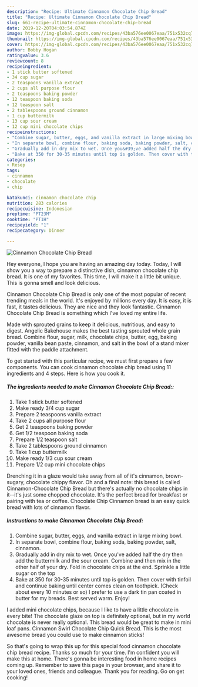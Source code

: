```yaml
---
description: "Recipe: Ultimate Cinnamon Chocolate Chip Bread"
title: "Recipe: Ultimate Cinnamon Chocolate Chip Bread"
slug: 661-recipe-ultimate-cinnamon-chocolate-chip-bread
date: 2019-12-20T04:03:54.874Z
image: https://img-global.cpcdn.com/recipes/43ba576ee0067eaa/751x532cq70/cinnamon-chocolate-chip-bread-recipe-main-photo.jpg
thumbnail: https://img-global.cpcdn.com/recipes/43ba576ee0067eaa/751x532cq70/cinnamon-chocolate-chip-bread-recipe-main-photo.jpg
cover: https://img-global.cpcdn.com/recipes/43ba576ee0067eaa/751x532cq70/cinnamon-chocolate-chip-bread-recipe-main-photo.jpg
author: Bobby Hogan
ratingvalue: 3.6
reviewcount: 8
recipeingredient:
- 1 stick butter softened
- 34 cup sugar
- 2 teaspoons vanilla extract
- 2 cups all purpose flour
- 2 teaspoons baking powder
- 12 teaspoon baking soda
- 12 teaspoon salt
- 2 tablespoons ground cinnamon
- 1 cup buttermilk
- 13 cup sour cream
- 12 cup mini chocolate chips
recipeinstructions:
- "Combine sugar, butter, eggs, and vanilla extract in large mixing bowl."
- "In separate bowl, combine flour, baking soda, baking powder, salt, cinnamon."
- "Gradually add in dry mix to wet. Once you&#39;ve added half the dry then add the buttermilk and the sour cream. Combine and then mix in the other half of your dry. Fold in chocolate chips at the end. Sprinkle a little sugar on the top"
- "Bake at 350 for 30-35 minutes until top is golden. Then cover with tinfoil and continue baking until center comes clean on toothpick. (Check about every 10 minutes or so) I prefer to use a dark tin pan coated in butter for my breads. Best served warm. Enjoy!"
categories:
- Resep
tags:
- cinnamon
- chocolate
- chip

katakunci: cinnamon chocolate chip
nutrition: 283 calories
recipecuisine: Indonesian
preptime: "PT23M"
cooktime: "PT1H"
recipeyield: "1"
recipecategory: Dinner

---
```



![Cinnamon Chocolate Chip Bread](https://img-global.cpcdn.com/recipes/43ba576ee0067eaa/751x532cq70/cinnamon-chocolate-chip-bread-recipe-main-photo.jpg)

Hey everyone, I hope you are having an amazing day today. Today, I will show you a way to prepare a distinctive dish, cinnamon chocolate chip bread. It is one of my favorites. This time, I will make it a little bit unique. This is gonna smell and look delicious.

Cinnamon Chocolate Chip Bread is only one of the most popular of recent trending meals in the world. It's enjoyed by millions every day. It is easy, it is fast, it tastes delicious. They are nice and they look fantastic. Cinnamon Chocolate Chip Bread is something which I've loved my entire life.

Made with sprouted grains to keep it delicious, nutritious, and easy to digest. Angelic Bakehouse makes the best tasting sprouted whole grain bread. Combine flour, sugar, milk, chocolate chips, butter, egg, baking powder, vanilla bean paste, cinnamon, and salt in the bowl of a stand mixer fitted with the paddle attachment.


To get started with this particular recipe, we must first prepare a few components. You can cook cinnamon chocolate chip bread using 11 ingredients and 4 steps. Here is how you cook it.

##### The ingredients needed to make Cinnamon Chocolate Chip Bread::

1. Take 1 stick butter softened
1. Make ready 3/4 cup sugar
1. Prepare 2 teaspoons vanilla extract
1. Take 2 cups all purpose flour
1. Get 2 teaspoons baking powder
1. Get 1/2 teaspoon baking soda
1. Prepare 1/2 teaspoon salt
1. Take 2 tablespoons ground cinnamon
1. Take 1 cup buttermilk
1. Make ready 1/3 cup sour cream
1. Prepare 1/2 cup mini chocolate chips


Drenching it in a glaze would take away from all of it&#39;s cinnamon, brown-sugary, chocolate chippy flavor. Oh and a final note: this bread is called Cinnamon-Chocolate Chip Bread but there&#39;s actually no chocolate chips in it--it&#39;s just some chopped chocolate. It&#39;s the perfect bread for breakfast or pairing with tea or coffee. Chocolate Chip Cinnamon bread is an easy quick bread with lots of cinnamon flavor. 

##### Instructions to make Cinnamon Chocolate Chip Bread:

1. Combine sugar, butter, eggs, and vanilla extract in large mixing bowl.
1. In separate bowl, combine flour, baking soda, baking powder, salt, cinnamon.
1. Gradually add in dry mix to wet. Once you&#39;ve added half the dry then add the buttermilk and the sour cream. Combine and then mix in the other half of your dry. Fold in chocolate chips at the end. Sprinkle a little sugar on the top
1. Bake at 350 for 30-35 minutes until top is golden. Then cover with tinfoil and continue baking until center comes clean on toothpick. (Check about every 10 minutes or so) I prefer to use a dark tin pan coated in butter for my breads. Best served warm. Enjoy!


I added mini chocolate chips, because I like to have a little chocolate in every bite! The chocolate glaze on top is definitely optional, but in my world chocolate is never really optional. This bread would be great to make in mini loaf pans. Cinnamon Swirl Chocolate Chip Quick Bread. This is the most awesome bread you could use to make cinnamon sticks! 

So that's going to wrap this up for this special food cinnamon chocolate chip bread recipe. Thanks so much for your time. I'm confident you will make this at home. There's gonna be interesting food in home recipes coming up. Remember to save this page in your browser, and share it to your loved ones, friends and colleague. Thank you for reading. Go on get cooking!
